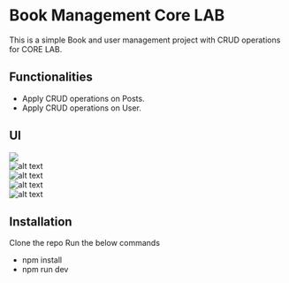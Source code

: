 # Book Management Core LAB

This is a simple Book and user management project with CRUD operations for CORE LAB.

## Functionalities
 - Apply CRUD operations on Posts.
 - Apply CRUD operations on User.
 
## UI

<img src = "https://ibb.co/L5J3wcQ"> <br>
![alt text](https://ibb.co/5vPDqch) <br>
![alt text](https://ibb.co/P5yT3QT) <br>
![alt text](https://ibb.co/8zvZRRh) <br>
![alt text](https://ibb.co/cDRCp8p) <br>

## Installation

Clone the repo
Run the below commands

- npm install
- npm run dev


